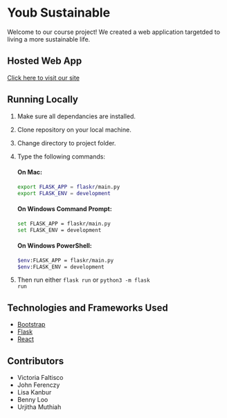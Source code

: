 # Youb Sustainable
Welcome to our course project! We created a web application targetded to living a more sustainable life.

## Hosted Web App
[Click here to visit our site](https://youbsustainable.herokuapp.com)


## Running Locally
1. Make sure all dependancies are installed. 
2. Clone repository on your local machine.
3. Change directory to project folder. 
4. Type the following commands:

    #### On Mac: 
    ```sh
    export FLASK_APP = flaskr/main.py
    export FLASK_ENV = development
    ```
   #### On Windows Command Prompt: 
    ```sh
    set FLASK_APP = flaskr/main.py
    set FLASK_ENV = development
    ```
    #### On Windows PowerShell: 
    ```sh
    $env:FLASK_APP = flaskr/main.py
    $env:FLASK_ENV = development
    ```

5. Then run either <code>flask run</code> or <code>python3 -m flask run</code>

## Technologies and Frameworks Used
- [Bootstrap](https://getbootstrap.com/)
- [Flask](https://flask.palletsprojects.com/en/1.1.x/) 
- [React](https://reactjs.org/)

## Contributors
- Victoria Faltisco
- John Ferenczy 
- Lisa Kanbur 
- Benny Loo
- Urjitha Muthiah
